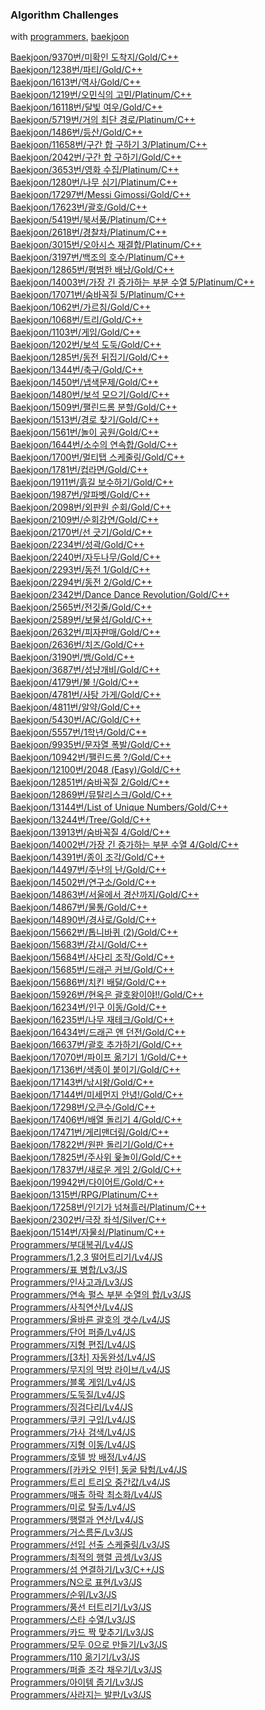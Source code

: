 ### Algorithm Challenges

with [programmers](https://programmers.co.kr/), [baekjoon](https://www.acmicpc.net/)

[Baekjoon/9370번/미확인 도착지/Gold/C++](/백준/Gold/9370. 미확인 도착지/)<br>
[Baekjoon/1238번/파티/Gold/C++](/백준/Gold/1238. 파티/)<br>
[Baekjoon/1613번/역사/Gold/C++](/백준/Gold/1613. 역사/)<br>
[Baekjoon/1219번/오민식의 고민/Platinum/C++](/백준/Platinum/1219. 오민식의 고민/)<br>
[Baekjoon/16118번/달빛 여우/Gold/C++](/백준/Gold/16118. 달빛 여우/)<br>
[Baekjoon/5719번/거의 최단 경로/Platinum/C++](/백준/Platinum/5719. 거의 최단 경로/)<br>
[Baekjoon/1486번/등산/Gold/C++](/백준/Gold/1486. 등산/)<br>
[Baekjoon/11658번/구간 합 구하기 3/Platinum/C++](/백준/Platinum/11658. 구간 합 구하기 3/)<br>
[Baekjoon/2042번/구간 합 구하기/Gold/C++](/백준/Gold/2042. 구간 합 구하기/)<br>
[Baekjoon/3653번/영화 수집/Platinum/C++](/백준/Platinum/3653. 영화 수집/)<br>
[Baekjoon/1280번/나무 심기/Platinum/C++](/백준/Platinum/1280. 나무 심기/)<br>
[Baekjoon/17297번/Messi Gimossi/Gold/C++](/백준/Gold/17297. Messi Gimossi/)<br>
[Baekjoon/17623번/괄호/Gold/C++](/백준/Gold/17623. 괄호/)<br>
[Baekjoon/5419번/북서풍/Platinum/C++](/백준/Platinum/5419. 북서풍/)<br>
[Baekjoon/2618번/경찰차/Platinum/C++](/백준/Platinum/2618. 경찰차/)<br>
[Baekjoon/3015번/오아시스 재결합/Platinum/C++](/백준/Platinum/3015. 오아시스 재결합/)<br>
[Baekjoon/3197번/백조의 호수/Platinum/C++](/백준/Platinum/3197. 백조의 호수/)<br>
[Baekjoon/12865번/평범한 배낭/Gold/C++](/백준/Gold%20V/12865. 평범한 배낭/)<br>
[Baekjoon/14003번/가장 긴 증가하는 부분 수열 5/Platinum/C++](/백준/Platinum/14003. 가장 긴 증가하는 부분 수열 5/)<br>
[Baekjoon/17071번/숨바꼭질 5/Platinum/C++](/백준/Platinum/17071. 숨바꼭질 5/)<br>
[Baekjoon/1062번/가르침/Gold/C++](/백준/Gold/1062. 가르침/)<br>
[Baekjoon/1068번/트리/Gold/C++](/백준/Gold/1068. 트리/)<br>
[Baekjoon/1103번/게임/Gold/C++](/백준/Gold/1103. 게임/)<br>
[Baekjoon/1202번/보석 도둑/Gold/C++](/백준/Gold/1202. 보석 도둑/)<br>
[Baekjoon/1285번/동전 뒤집기/Gold/C++](/백준/Gold/1285. 동전 뒤집기/)<br>
[Baekjoon/1344번/축구/Gold/C++](/백준/Gold/1344. 축구/)<br>
[Baekjoon/1450번/냅색문제/Gold/C++](/백준/Gold/1450. 냅색문제/)<br>
[Baekjoon/1480번/보석 모으기/Gold/C++](/백준/Gold/1480. 보석 모으기/)<br>
[Baekjoon/1509번/팰린드롬 분할/Gold/C++](/백준/Gold/1509. 팰린드롬 분할/)<br>
[Baekjoon/1513번/경로 찾기/Gold/C++](/백준/Gold/1513. 경로 찾기/)<br>
[Baekjoon/1561번/놀이 공원/Gold/C++](/백준/Gold/1561. 놀이 공원/)<br>
[Baekjoon/1644번/소수의 연속합/Gold/C++](/백준/Gold/1644. 소수의 연속합/)<br>
[Baekjoon/1700번/멀티탭 스케줄링/Gold/C++](/백준/Gold/1700. 멀티탭 스케줄링/)<br>
[Baekjoon/1781번/컵라면/Gold/C++](/백준/Gold/1781. 컵라면/)<br>
[Baekjoon/1911번/흙길 보수하기/Gold/C++](/백준/Gold/1911. 흙길 보수하기/)<br>
[Baekjoon/1987번/알파벳/Gold/C++](/백준/Gold/1987. 알파벳/)<br>
[Baekjoon/2098번/외판원 순회/Gold/C++](/백준/Gold/2098. 외판원 순회/)<br>
[Baekjoon/2109번/순회강연/Gold/C++](/백준/Gold/2109. 순회강연/)<br>
[Baekjoon/2170번/선 긋기/Gold/C++](/백준/Gold/2170. 선 긋기/)<br>
[Baekjoon/2234번/성곽/Gold/C++](/백준/Gold/2234. 성곽/)<br>
[Baekjoon/2240번/자두나무/Gold/C++](/백준/Gold/2240. 자두나무/)<br>
[Baekjoon/2293번/동전 1/Gold/C++](/백준/Gold/2293. 동전 1/)<br>
[Baekjoon/2294번/동전 2/Gold/C++](/백준/Gold/2294. 동전 2/)<br>
[Baekjoon/2342번/Dance Dance Revolution/Gold/C++](/백준/Gold/2342. Dance Dance Revolution/)<br>
[Baekjoon/2565번/전깃줄/Gold/C++](/백준/Gold/2565. 전깃줄/)<br>
[Baekjoon/2589번/보물섬/Gold/C++](/백준/Gold/2589. 보물섬/)<br>
[Baekjoon/2632번/피자판매/Gold/C++](/백준/Gold/2632. 피자판매/)<br>
[Baekjoon/2636번/치즈/Gold/C++](/백준/Gold/2636. 치즈/)<br>
[Baekjoon/3190번/뱀/Gold/C++](/백준/Gold/3190. 뱀/)<br>
[Baekjoon/3687번/성냥개비/Gold/C++](/백준/Gold/3687. 성냥개비/)<br>
[Baekjoon/4179번/불 !/Gold/C++](/백준/Gold/4179. 불！/)<br>
[Baekjoon/4781번/사탕 가게/Gold/C++](/백준/Gold/4781. 사탕 가게/)<br>
[Baekjoon/4811번/알약/Gold/C++](/백준/Gold/4811. 알약/)<br>
[Baekjoon/5430번/AC/Gold/C++](/백준/Gold/5430. AC/)<br>
[Baekjoon/5557번/1학년/Gold/C++](/백준/Gold/5557. 1학년/)<br>
[Baekjoon/9935번/문자열 폭발/Gold/C++](/백준/Gold/9935. 문자열 폭발/)<br>
[Baekjoon/10942번/팰린드롬 ?/Gold/C++](/백준/Gold/10942. 팰린드롬？/)<br>
[Baekjoon/12100번/2048 (Easy)/Gold/C++](/백준/Gold/12100. 2048 （Easy）/)<br>
[Baekjoon/12851번/숨바꼭질 2/Gold/C++](/백준/Gold/12851. 숨바꼭질 2/)<br>
[Baekjoon/12869번/뮤탈리스크/Gold/C++](/백준/Gold/12869. 뮤탈리스크/)<br>
[Baekjoon/13144번/List of Unique Numbers/Gold/C++](/백준/Gold/13144. List of Unique Numbers/)<br>
[Baekjoon/13244번/Tree/Gold/C++](/백준/Gold/13244. Tree/)<br>
[Baekjoon/13913번/숨바꼭질 4/Gold/C++](/백준/Gold/13913. 숨바꼭질 4/)<br>
[Baekjoon/14002번/가장 긴 증가하는 부분 수열 4/Gold/C++](/백준/Gold/14002. 가장 긴 증가하는 부분 수열 4/)<br>
[Baekjoon/14391번/종이 조각/Gold/C++](/백준/Gold/14391. 종이 조각/)<br>
[Baekjoon/14497번/주난의 난/Gold/C++](/백준/Gold/14497. 주난의 난（難）/)<br>
[Baekjoon/14502번/연구소/Gold/C++](/백준/Gold/14502. 연구소/)<br>
[Baekjoon/14863번/서울에서 경산까지/Gold/C++](/백준/Gold/14863. 서울에서 경산까지/)<br>
[Baekjoon/14867번/물통/Gold/C++](/백준/Gold/14867. 물통/)<br>
[Baekjoon/14890번/경사로/Gold/C++](/백준/Gold/14890. 경사로/)<br>
[Baekjoon/15662번/톱니바퀴 (2)/Gold/C++](/백준/Gold/15662. 톱니바퀴 （2）/)<br>
[Baekjoon/15683번/감시/Gold/C++](/백준/Gold/15683. 감시/)<br>
[Baekjoon/15684번/사다리 조작/Gold/C++](/백준/Gold/15684. 사다리 조작/)<br>
[Baekjoon/15685번/드래곤 커브/Gold/C++](/백준/Gold/15685. 드래곤 커브/)<br>
[Baekjoon/15686번/치킨 배달/Gold/C++](/백준/Gold/15686. 치킨 배달/)<br>
[Baekjoon/15926번/현옥은 괄호왕이야!!/Gold/C++](/백준/Gold/15926. 현욱은 괄호왕이야！！/)<br>
[Baekjoon/16234번/인구 이동/Gold/C++](/백준/Gold/16234. 인구 이동/)<br>
[Baekjoon/16235번/나무 재테크/Gold/C++](/백준/Gold/16235. 나무 재테크/)<br>
[Baekjoon/16434번/드래곤 앤 던전/Gold/C++](/백준/Gold/16434. 드래곤 앤 던전/)<br>
[Baekjoon/16637번/괄호 추가하기/Gold/C++](/백준/Gold/16637. 괄호 추가하기/)<br>
[Baekjoon/17070번/파이프 옮기기 1/Gold/C++](/백준/Gold/17070. 파이프 옮기기 1/)<br>
[Baekjoon/17136번/색종이 붙이기/Gold/C++](/백준/Gold/17136. 색종이 붙이기/)<br>
[Baekjoon/17143번/낚시왕/Gold/C++](/백준/Gold/17143. 낚시왕/)<br>
[Baekjoon/17144번/미세먼지 안녕!/Gold/C++](/백준/Gold/17144. 미세먼지 안녕！/)<br>
[Baekjoon/17298번/오큰수/Gold/C++](/백준/Gold/17298. 오큰수/)<br>
[Baekjoon/17406번/배열 돌리기 4/Gold/C++](/백준/Gold/17406. 배열 돌리기 4/)<br>
[Baekjoon/17471번/게리맨더링/Gold/C++](/백준/Gold/17471. 게리맨더링/)<br>
[Baekjoon/17822번/원판 돌리기/Gold/C++](/백준/Gold/17822. 원판 돌리기/)<br>
[Baekjoon/17825번/주사위 윷놀이/Gold/C++](/백준/Gold/17825. 주사위 윷놀이/)<br>
[Baekjoon/17837번/새로운 게임 2/Gold/C++](/백준/Gold/17837. 새로운 게임 2/)<br>
[Baekjoon/19942번/다이어트/Gold/C++](/백준/Gold/19942. 다이어트/)<br>
[Baekjoon/1315번/RPG/Platinum/C++](/백준/Platinum/1315. RPG/)<br>
[Baekjoon/17258번/인기가 넘쳐흘러/Platinum/C++](/백준/Platinum/17258. 인기가 넘쳐흘러/)<br>
[Baekjoon/2302번/극장 좌석/Silver/C++](/백준/Silver/2302. 극장 좌석/)<br>
[Baekjoon/1514번/자물쇠/Platinum/C++](/백준/Platinum/1514. 자물쇠/)<br>
[Programmers/부대복귀/Lv4/JS](/프로그래머스/unrated/132266. 부대복귀/)<br>
[Programmers/1,2,3 떨어트리기/Lv4/JS](/프로그래머스/unrated/150364. 1，2，3 떨어트리기/)<br>
[Programmers/표 병합/Lv3/JS](/프로그래머스/unrated/150366. 표 병합/)<br>
[Programmers/인사고과/Lv3/JS](/프로그래머스/unrated/152995. 인사고과/)<br>
[Programmers/연속 펄스 부분 수열의 합/Lv3/JS](/프로그래머스/unrated/161988. 연속 펄스 부분 수열의 합/)<br>
[Programmers/사칙연산/Lv4/JS](/프로그래머스/lv4/1843. 사칙연산/)<br>
[Programmers/올바른 괄호의 갯수/Lv4/JS](/프로그래머스/lv4/12929. 올바른 괄호의 갯수/)<br>
[Programmers/단어 퍼즐/Lv4/JS](/프로그래머스/lv4/12983. 단어 퍼즐/)<br>
[Programmers/지형 편집/Lv4/JS](/프로그래머스/lv4/12984. 지형 편집/)<br>
[Programmers/[3차] 자동완성/Lv4/JS](/프로그래머스/lv4/17685. ［3차］ 자동완성/)<br>
[Programmers/무지의 먹방 라이브/Lv4/JS](/프로그래머스/lv4/42891. 무지의 먹방 라이브/)<br>
[Programmers/블록 게임/Lv4/JS](/프로그래머스/lv4/42894. 블록 게임/)<br>
[Programmers/도둑질/Lv4/JS](/프로그래머스/lv4/42897. 도둑질/)<br>
[Programmers/징검다리/Lv4/JS](/프로그래머스/lv4/43236. 징검다리/)<br>
[Programmers/쿠키 구입/Lv4/JS](/프로그래머스/lv4/49995. 쿠키 구입/)<br>
[Programmers/가사 검색/Lv4/JS](/프로그래머스/lv4/60060. 가사 검색/)<br>
[Programmers/지형 이동/Lv4/JS](/프로그래머스/lv4/62050. 지형 이동/)<br>
[Programmers/호텔 방 배정/Lv4/JS](/프로그래머스/lv4/64063. 호텔 방 배정/)<br>
[Programmers/[카카오 인턴] 동굴 탐험/Lv4/JS](/프로그래머스/lv4/67260. ［카카오 인턴］ 동굴 탐험/)<br>
[Programmers/트리 트리오 중간값/Lv4/JS](/프로그래머스/lv4/68937. 트리 트리오 중간값/)<br>
[Programmers/매출 하락 최소화/Lv4/JS](/프로그래머스/lv4/72416. 매출 하락 최소화/)<br>
[Programmers/미로 탈출/Lv4/JS](/프로그래머스/lv4/81304. 미로 탈출/)<br>
[Programmers/행렬과 연산/Lv4/JS](/프로그래머스/lv4/118670. 행렬과 연산/)<br>
[Programmers/거스름돈/Lv3/JS](/프로그래머스/lv3/12907. 거스름돈/)<br>
[Programmers/선입 선출 스케줄링/Lv3/JS](/프로그래머스/lv3/12920. 선입 선출 스케줄링/)<br>
[Programmers/최적의 행렬 곱셈/Lv3/JS](/프로그래머스/lv3/12942. 최적의 행렬 곱셈/)<br>
[Programmers/섬 연결하기/Lv3/C++/JS](/프로그래머스/lv3/42861. 섬 연결하기/)<br>
[Programmers/N으로 표현/Lv3/JS](/프로그래머스/lv3/42895. N으로 표현/)<br>
[Programmers/순위/Lv3/JS](/프로그래머스/lv3/49191. 순위/)<br>
[Programmers/풍선 터트리기/Lv3/JS](/프로그래머스/lv3/68646. 풍선 터트리기/)<br>
[Programmers/스타 수열/Lv3/JS](/프로그래머스/lv3/70130. 스타 수열/)<br>
[Programmers/카드 짝 맞추기/Lv3/JS](/프로그래머스/lv3/72415. 카드 짝 맞추기/)<br>
[Programmers/모두 0으로 만들기/Lv3/JS](/프로그래머스/lv3/76503. 모두 0으로 만들기/)<br>
[Programmers/110 옮기기/Lv3/JS](/프로그래머스/lv3/77886. 110 옮기기/)<br>
[Programmers/퍼즐 조각 채우기/Lv3/JS](/프로그래머스/lv3/84021. 퍼즐 조각 채우기/)<br>
[Programmers/아이템 줍기/Lv3/JS](/프로그래머스/lv3/87694. 아이템 줍기/)<br>
[Programmers/사라지는 발판/Lv3/JS](/프로그래머스/lv3/92345. 사라지는 발판/)<br>
